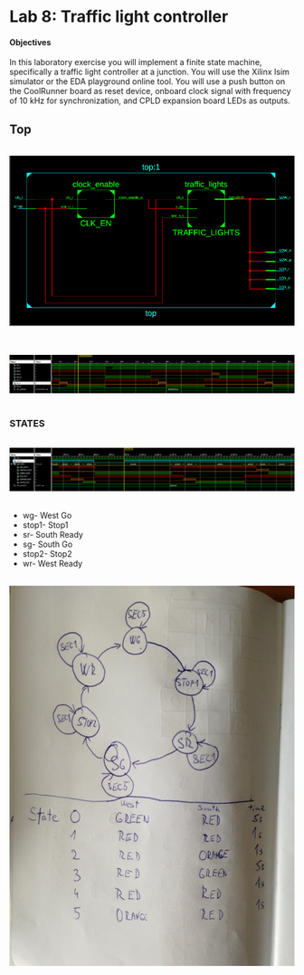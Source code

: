 # Lab 8: Traffic light controller

#### Objectives

In this laboratory exercise you will implement a finite state machine, specifically a traffic light controller at a junction. You will use the Xilinx Isim simulator or the EDA playground online tool. You will use a push button on the CoolRunner board as reset device, onboard clock signal with frequency of 10&nbsp;kHz for synchronization, and CPLD expansion board LEDs as outputs.

## Top

&nbsp;
    ![top](../../Images/traffic_sch.png)
    &nbsp;  
    
&nbsp;
    ![simulation_leds](../../Images/traffic_seconds.png)
    &nbsp;
    
### STATES

&nbsp;
    ![simulation_traffic_lights](../../Images/traffic_lights.png)
    &nbsp;
    
- wg- West Go
- stop1- Stop1
- sr- South Ready
- sg- South Go
- stop2- Stop2
- wr- West Ready

&nbsp;
    ![states](../../Images/states.jpg)
    &nbsp;
  
  
